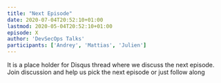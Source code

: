 ```yaml
---
title: "Next Episode"
date: 2020-07-04T20:52:10+01:00
lastmod: 2020-05-04T20:52:10+01:00
episode: X
author: 'DevSecOps Talks'
participants: ['Andrey', 'Mattias', 'Julien']
---
```


It is a place holder for Disqus thread where we discuss the next episode. Join discussion and help us pick the next episode or just follow along